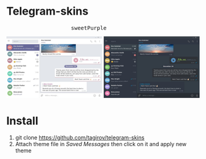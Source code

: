 # Telegram-skins

<pre>                    sweetPurple                                     darkBlue</pre>
![](preview.jpg)

# Install

1. git clone https://github.com/tagirov/telegram-skins
2. Attach theme file in *Saved Messages* then click on it and apply new theme
